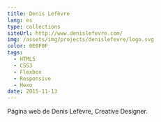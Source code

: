 ```yaml
---
title: Denis Lefèvre
lang: es
type: collections
siteUrl: http://www.denislefevre.com/
img: /assets/img/projects/denislefevre/logo.svg
color: 0E0F0F
tags:
  - HTML5
  - CSS3
  - Flexbox
  - Responsive
  - Hexo
date: 2015-11-13
---
```


Página web de Denis Lefèvre, Creative Designer.
